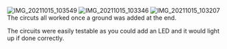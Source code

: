 ![IMG_20211015_103549](https://user-images.githubusercontent.com/88862561/137522911-2ccf8f9c-f7ac-4237-bdf0-915daea6d415.jpg)
![IMG_20211015_103346](https://user-images.githubusercontent.com/88862561/137522928-04735832-ed64-4901-aee6-84ad2ce67eba.jpg)
![IMG_20211015_103207](https://user-images.githubusercontent.com/88862561/137522951-da75fdab-fc40-439d-bb36-9ad1d2290a45.jpg)
The circuts all worked once a ground was added at the end. 

The circuits were easily testable as you could add an LED and it would light up if done correctly. 

